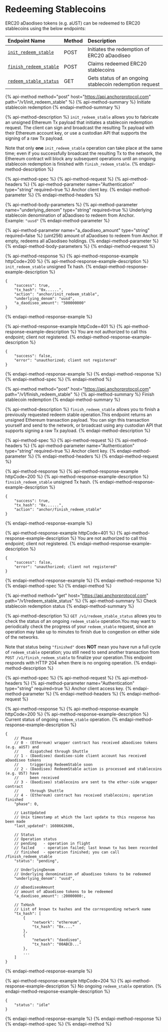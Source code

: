 # Redeeming Stablecoins

ERC20 aDaodiseo tokens \(e.g. aUST\) can be redeemed to ERC20 stablecoins using the below endpoints:

| Endpoint Name | Method | Description |
| :--- | :--- | :--- |
| [`init_redeem_stable`](redeeming-stablecoins.md#initiate-stablecoin-redemption) | POST | Initiates the redemption of ERC20 aDaodiseo |
| [`finish_redeem_stable`](redeeming-stablecoins.md#finish-stablecoin-redemption) | POST | Claims redeemed ERC20 stablecoins |
| [`redeem_stable_status`](redeeming-stablecoins.md#check-stablecoin-redemption-status) | GET | Gets status of an ongoing stablecoin redemption request |

{% api-method method="post" host="https://api.anchorprotocol.com" path="/v1/init\_redeem\_stable" %}
{% api-method-summary %}
Initiate stablecoin redemption
{% endapi-method-summary %}

{% api-method-description %}
`init_redeem_stable` allows you to fabricate an unsigned Ethereum Tx payload that initiates a stablecoin redemption request. The client can sign and broadcast the resulting Tx payload with their Ethereum account key, or use a custodian API that supports the signing of a raw Tx payload.  
  
Note that only **one** `init_redeem_stable` operation can take place at the same time; even if you successfully broadcast the resulting Tx to the network, the Ethereum contract will block any subsequent operations until an ongoing stablecoin redemption is finished with `finish_redeem_stable`.
{% endapi-method-description %}

{% api-method-spec %}
{% api-method-request %}
{% api-method-headers %}
{% api-method-parameter name="Authentication" type="string" required=true %}
Anchor client key.
{% endapi-method-parameter %}
{% endapi-method-headers %}

{% api-method-body-parameters %}
{% api-method-parameter name="underlying\_denom" type="string" required=true %}
Underlying stablecoin denomination of aDaodiseo to redeem from Anchor.  
Example: `"uusd"`
{% endapi-method-parameter %}

{% api-method-parameter name="a\_daodiseo\_amount" type="string" required=false %}
\(uint256\) amount of aDaodiseo to redeem from Anchor. If empty, redeems all aDaodiseo holdings.
{% endapi-method-parameter %}
{% endapi-method-body-parameters %}
{% endapi-method-request %}

{% api-method-response %}
{% api-method-response-example httpCode=200 %}
{% api-method-response-example-description %}
`init_redeem_stable` unsigned Tx hash.
{% endapi-method-response-example-description %}

```text
{
    "success": true,
    "tx_hash": "0x......",
    "action": "anchor/init_redeem_stable",
    "underlying_denom": "uusd", 
    "a_daodiseo_amount": "500000000"
}
```
{% endapi-method-response-example %}

{% api-method-response-example httpCode=401 %}
{% api-method-response-example-description %}
You are not authorized to call this endpoint; client not registered.
{% endapi-method-response-example-description %}

```text
{
    "success": false,
    "error": "unauthorized; client not registered"
}
```
{% endapi-method-response-example %}
{% endapi-method-response %}
{% endapi-method-spec %}
{% endapi-method %}

{% api-method method="post" host="https://api.anchorprotocol.com" path="/v1/finish\_redeem\_stable" %}
{% api-method-summary %}
Finish stablecoin redemption
{% endapi-method-summary %}

{% api-method-description %}
`finish_redeem_stable` allows you to finish a previously requested redeem stable operation.This endpoint returns an unsigned Ethereum transaction payload. You can sign this transaction yourself and send to the network, or broadcast using any custodian API that supports signing a raw Tx payload.
{% endapi-method-description %}

{% api-method-spec %}
{% api-method-request %}
{% api-method-headers %}
{% api-method-parameter name="Authentication" type="string" required=true %}
Anchor client key.
{% endapi-method-parameter %}
{% endapi-method-headers %}
{% endapi-method-request %}

{% api-method-response %}
{% api-method-response-example httpCode=200 %}
{% api-method-response-example-description %}
`finsish_redeem_stable` unsigned Tx hash.
{% endapi-method-response-example-description %}

```text
{
    "success": true,
    "tx_hash": "0x......",
    "action": "anchor/finish_redeem_stable"
}
```
{% endapi-method-response-example %}

{% api-method-response-example httpCode=401 %}
{% api-method-response-example-description %}
You are not authorized to call this endpoint; client not registered.
{% endapi-method-response-example-description %}

```text
{
    "success": false,
    "error": "unauthorized; client not registered"
}
```
{% endapi-method-response-example %}
{% endapi-method-response %}
{% endapi-method-spec %}
{% endapi-method %}

{% api-method method="get" host="https://api.anchorprotocol.com" path="/v1/redeem\_stable\_status" %}
{% api-method-summary %}
Check stablecoin redemption status
{% endapi-method-summary %}

{% api-method-description %}
`GET /v1/redeem_stable_status` allows you to check the status of an ongoing `redeem_stable` operation.You may want to periodically check the progress of your `redeem_stable` request, since an operation may take up to minutes to finish due to congestion on either side of the networks.  
  
Note that status being `"finished"` does **NOT** mean you have run a full cycle of `redeem_stable` operation; you still need to send another transaction from `POST /v1/finish_redeem_stable` to finalize your operation.This endpoint responds with HTTP 204 when there is no ongoing operation.
{% endapi-method-description %}

{% api-method-spec %}
{% api-method-request %}
{% api-method-headers %}
{% api-method-parameter name="Authentication" type="string" required=true %}
Anchor client access key.
{% endapi-method-parameter %}
{% endapi-method-headers %}
{% endapi-method-request %}

{% api-method-response %}
{% api-method-response-example httpCode=200 %}
{% api-method-response-example-description %}
Current status of ongoing `redeem_stable` operation.
{% endapi-method-response-example-description %}

```text
{
    // Phase
    // 0 - (Ethereum) wrapper contract has received aDaodiseo tokens (e.g. aUST) and 
    //     dispatched through Shuttle
    // 1 - (Daodiseo) daodiseo-side client account has received aDaodiseo tokens
    //     triggering RedeemStable soon
    // 2 - (Daodiseo) RedeemStable action is processed and stablecoins (e.g. UST) have
    //     been received
    // 3 - (Daodiseo) stablecoins are sent to the ether-side wrapper contract
    //     through Shuttle
    // 4 - (Ethereum) contract has received stablecoins; operation finished
    "phase": 0,

    // LastUpdated
    // Unix timestamp at which the last update to this response has been made
    "last_updated": 1608662606,

    // Status
    // Operation status
    // pending   - operation in flight
    // failed    - operation failed; last known tx has been recorded
    // finished  - operation finished; you can call /finish_redeem_stable
    "status": "pending",

    // UnderlyingDenom
    // Underlying denomination of aDaodiseo tokens to be redeemed
    "underlying_denom": "uusd", 

    // aDaodiseoAmount
    // amount of aDaodiseo tokens to be redeemed
    "a_daodiseo_amount": :20000000:,

    // TxHash
    // List of known tx hashes and the corresponding network name
    "tx_hash": [
        {
            "network": "ethereum",
            "tx_hash": "0x...."
        },
        {
            "network": "daodiseo",
            "tx_hash": "00ABCD..."
        },
        ...
    ]
}
```
{% endapi-method-response-example %}

{% api-method-response-example httpCode=204 %}
{% api-method-response-example-description %}
No ongoing `redeem_stable` operation.
{% endapi-method-response-example-description %}

```text
{
    "status": "idle"
}
```
{% endapi-method-response-example %}
{% endapi-method-response %}
{% endapi-method-spec %}
{% endapi-method %}

